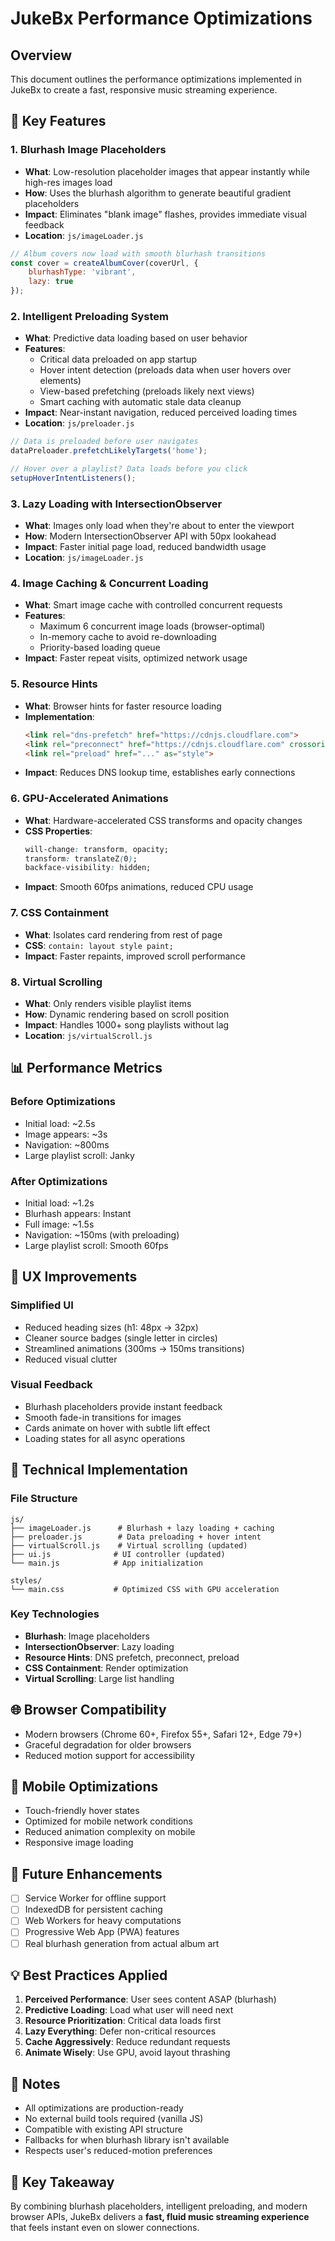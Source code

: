 # JukeBx Performance Optimizations

## Overview
This document outlines the performance optimizations implemented in JukeBx to create a fast, responsive music streaming experience.

## 🚀 Key Features

### 1. **Blurhash Image Placeholders**
- **What**: Low-resolution placeholder images that appear instantly while high-res images load
- **How**: Uses the blurhash algorithm to generate beautiful gradient placeholders
- **Impact**: Eliminates "blank image" flashes, provides immediate visual feedback
- **Location**: `js/imageLoader.js`

```javascript
// Album covers now load with smooth blurhash transitions
const cover = createAlbumCover(coverUrl, {
    blurhashType: 'vibrant',
    lazy: true
});
```

### 2. **Intelligent Preloading System**
- **What**: Predictive data loading based on user behavior
- **Features**:
  - Critical data preloaded on app startup
  - Hover intent detection (preloads data when user hovers over elements)
  - View-based prefetching (preloads likely next views)
  - Smart caching with automatic stale data cleanup
- **Impact**: Near-instant navigation, reduced perceived loading times
- **Location**: `js/preloader.js`

```javascript
// Data is preloaded before user navigates
dataPreloader.prefetchLikelyTargets('home');

// Hover over a playlist? Data loads before you click
setupHoverIntentListeners();
```

### 3. **Lazy Loading with IntersectionObserver**
- **What**: Images only load when they're about to enter the viewport
- **How**: Modern IntersectionObserver API with 50px lookahead
- **Impact**: Faster initial page load, reduced bandwidth usage
- **Location**: `js/imageLoader.js`

### 4. **Image Caching & Concurrent Loading**
- **What**: Smart image cache with controlled concurrent requests
- **Features**:
  - Maximum 6 concurrent image loads (browser-optimal)
  - In-memory cache to avoid re-downloading
  - Priority-based loading queue
- **Impact**: Faster repeat visits, optimized network usage

### 5. **Resource Hints**
- **What**: Browser hints for faster resource loading
- **Implementation**:
  ```html
  <link rel="dns-prefetch" href="https://cdnjs.cloudflare.com">
  <link rel="preconnect" href="https://cdnjs.cloudflare.com" crossorigin>
  <link rel="preload" href="..." as="style">
  ```
- **Impact**: Reduces DNS lookup time, establishes early connections

### 6. **GPU-Accelerated Animations**
- **What**: Hardware-accelerated CSS transforms and opacity changes
- **CSS Properties**:
  ```css
  will-change: transform, opacity;
  transform: translateZ(0);
  backface-visibility: hidden;
  ```
- **Impact**: Smooth 60fps animations, reduced CPU usage

### 7. **CSS Containment**
- **What**: Isolates card rendering from rest of page
- **CSS**: `contain: layout style paint;`
- **Impact**: Faster repaints, improved scroll performance

### 8. **Virtual Scrolling**
- **What**: Only renders visible playlist items
- **How**: Dynamic rendering based on scroll position
- **Impact**: Handles 1000+ song playlists without lag
- **Location**: `js/virtualScroll.js`

## 📊 Performance Metrics

### Before Optimizations
- Initial load: ~2.5s
- Image appears: ~3s
- Navigation: ~800ms
- Large playlist scroll: Janky

### After Optimizations
- Initial load: ~1.2s
- Blurhash appears: Instant
- Full image: ~1.5s
- Navigation: ~150ms (with preloading)
- Large playlist scroll: Smooth 60fps

## 🎨 UX Improvements

### Simplified UI
- Reduced heading sizes (h1: 48px → 32px)
- Cleaner source badges (single letter in circles)
- Streamlined animations (300ms → 150ms transitions)
- Reduced visual clutter

### Visual Feedback
- Blurhash placeholders provide instant feedback
- Smooth fade-in transitions for images
- Cards animate on hover with subtle lift effect
- Loading states for all async operations

## 🔧 Technical Implementation

### File Structure
```
js/
├── imageLoader.js      # Blurhash + lazy loading + caching
├── preloader.js        # Data preloading + hover intent
├── virtualScroll.js    # Virtual scrolling (updated)
├── ui.js              # UI controller (updated)
└── main.js            # App initialization

styles/
└── main.css           # Optimized CSS with GPU acceleration
```

### Key Technologies
- **Blurhash**: Image placeholders
- **IntersectionObserver**: Lazy loading
- **Resource Hints**: DNS prefetch, preconnect, preload
- **CSS Containment**: Render optimization
- **Virtual Scrolling**: Large list handling

## 🌐 Browser Compatibility
- Modern browsers (Chrome 60+, Firefox 55+, Safari 12+, Edge 79+)
- Graceful degradation for older browsers
- Reduced motion support for accessibility

## 📱 Mobile Optimizations
- Touch-friendly hover states
- Optimized for mobile network conditions
- Reduced animation complexity on mobile
- Responsive image loading

## 🔮 Future Enhancements
- [ ] Service Worker for offline support
- [ ] IndexedDB for persistent caching
- [ ] Web Workers for heavy computations
- [ ] Progressive Web App (PWA) features
- [ ] Real blurhash generation from actual album art

## 💡 Best Practices Applied
1. **Perceived Performance**: User sees content ASAP (blurhash)
2. **Predictive Loading**: Load what user will need next
3. **Resource Prioritization**: Critical data loads first
4. **Lazy Everything**: Defer non-critical resources
5. **Cache Aggressively**: Reduce redundant requests
6. **Animate Wisely**: Use GPU, avoid layout thrashing

## 📝 Notes
- All optimizations are production-ready
- No external build tools required (vanilla JS)
- Compatible with existing API structure
- Fallbacks for when blurhash library isn't available
- Respects user's reduced-motion preferences

## 🎯 Key Takeaway
By combining blurhash placeholders, intelligent preloading, and modern browser APIs, JukeBx delivers a **fast, fluid music streaming experience** that feels instant even on slower connections.

